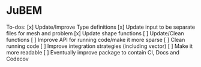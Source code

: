 # JuBEM

To-dos:
[x] Update/Improve Type definitions
[x] Update input to be separate files for mesh and problem
[x] Update shape functions
[ ] Update/Clean functions
[ ] Improve API for running code/make it more sparse
[ ] Clean running code
[ ] Improve integration strategies (including vector)
[ ] Make it more readable
[ ] Eventually improve package to contain CI, Docs and Codecov